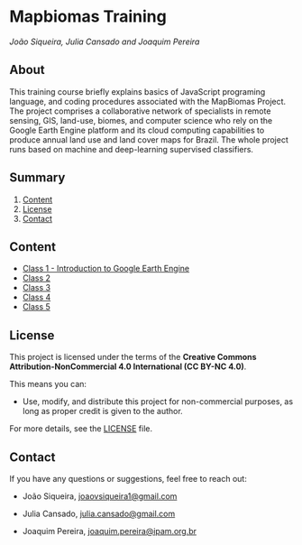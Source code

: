 # Mapbiomas Training

_João Siqueira, Julia Cansado and Joaquim Pereira_

## About

This training course briefly explains basics of JavaScript programing language, and coding procedures associated with the MapBiomas Project. The project comprises a collaborative network of specialists in remote sensing, GIS, land-use, biomes, and computer science who rely on the Google Earth Engine platform and its cloud computing capabilities to produce annual land use and land cover maps for Brazil. The whole project runs based on machine and deep-learning supervised classifiers. 

## Summary
1. [Content](#content)
2. [License](#license)
3. [Contact](#contact)

## Content
* [Class 1 - Introduction to Google Earth Engine](./Class_1)
* [Class 2](./Class_2)
* [Class 3](./Class_3)
* [Class 4](./Class_4)
* [Class 5](./Class_5)

## License

This project is licensed under the terms of the **Creative Commons Attribution-NonCommercial 4.0 International (CC BY-NC 4.0)**.  

This means you can:  

- Use, modify, and distribute this project for non-commercial purposes, as long as proper credit is given to the author.  

For more details, see the [LICENSE](./LICENSE.md) file.  

## Contact  

If you have any questions or suggestions, feel free to reach out:  

- João Siqueira, [joaovsiqueira1@gmail.com](mailto:joaovsiqueira1@gmail.com)

- Julia Cansado, [julia.cansado@gmail.com](mailto:julia.cansado@gmail.com)

- Joaquim Pereira, [joaquim.pereira@ipam.org.br](mailto:joaquim.pereira@ipam.org.br)
